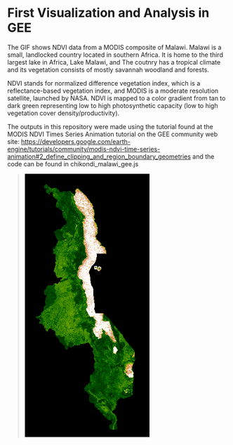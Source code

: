 # First Visualization and Analysis in GEE

The GIF shows NDVI data from a MODIS composite of Malawi. Malawi is a small, landlocked country located in southern Africa. It is home to the third largest lake in Africa, Lake Malawi, and  The coutnry has a tropical climate and its vegetation consists of mostly savannah woodland and forests.

NDVI stands for normalized difference vegetation index, which is a reflectance-based vegetation index, and MODIS is a moderate resolution satellite, launched by NASA. NDVI is mapped to a color gradient from tan to dark green representing low to high photosynthetic capacity (low to high vegetation cover density/productivity).

The outputs in this repository were made using the tutorial found at the MODIS NDVI Times Series Animation tutorial on the GEE community web site: https://developers.google.com/earth-engine/tutorials/community/modis-ndvi-time-series-animation#2_define_clipping_and_region_boundary_geometries and the code can be found in chikondi_malawi_gee.js



> ![NDVI Animation of Malawi](images/chikondi_malawi_gee.gif)


 
